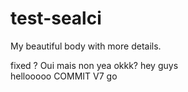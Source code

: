 # test-sealci
My beautiful body with more details.

fixed ? Oui mais non
yea
okkk?
hey guys  
hellooooo
COMMIT V7
go
